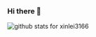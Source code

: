 ### Hi there 👋

<img  src="https://github-readme-stats.vercel.app/api?username=xinlei3166&show_icons=true&icon_color=0366d6&bg_color=ffffff&hide_title=true" alt="github stats for xinlei3166">

<!--
**xinlei3166/xinlei3166** is a ✨ _special_ ✨ repository because its `README.md` (this file) appears on your GitHub profile.

Here are some ideas to get you started:

- 🔭 I’m currently working on ...
- 🌱 I’m currently learning ...
- 👯 I’m looking to collaborate on ...
- 🤔 I’m looking for help with ...
- 💬 Ask me about ...
- 📫 How to reach me: ...
- 😄 Pronouns: ...
- ⚡ Fun fact: ...
-->
